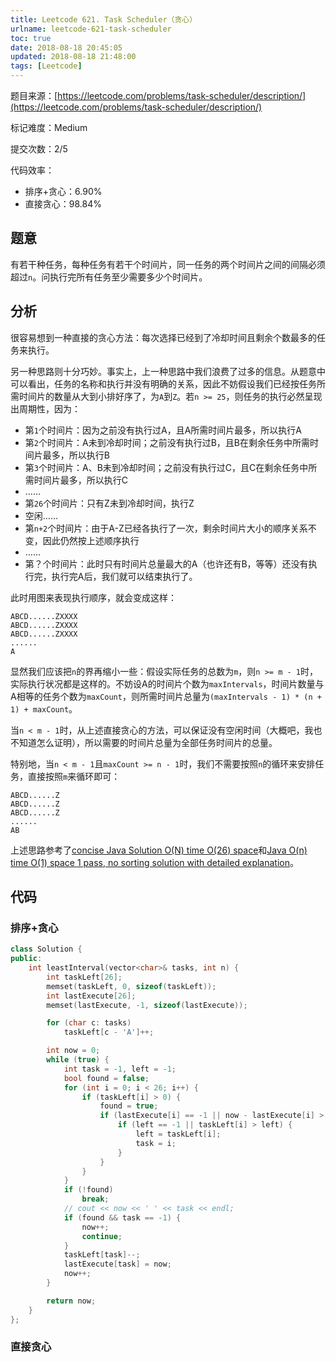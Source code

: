 ```yaml
---
title: Leetcode 621. Task Scheduler（贪心）
urlname: leetcode-621-task-scheduler
toc: true
date: 2018-08-18 20:45:05
updated: 2018-08-18 21:48:00
tags: [Leetcode]
---
```


题目来源：[https://leetcode.com/problems/task-scheduler/description/](https://leetcode.com/problems/task-scheduler/description/)

标记难度：Medium

提交次数：2/5

代码效率：

* 排序+贪心：6.90%
* 直接贪心：98.84%

## 题意

有若干种任务，每种任务有若干个时间片，同一任务的两个时间片之间的间隔必须超过`n`。问执行完所有任务至少需要多少个时间片。

## 分析

很容易想到一种直接的贪心方法：每次选择已经到了冷却时间且剩余个数最多的任务来执行。

另一种思路则十分巧妙。事实上，上一种思路中我们浪费了过多的信息。从题意中可以看出，任务的名称和执行并没有明确的关系，因此不妨假设我们已经按任务所需时间片的数量从大到小排好序了，为`A`到`Z`。若`n >= 25`，则任务的执行必然呈现出周期性，因为：

* 第`1`个时间片：因为之前没有执行过A，且A所需时间片最多，所以执行A
* 第`2`个时间片：A未到冷却时间；之前没有执行过B，且B在剩余任务中所需时间片最多，所以执行B
* 第`3`个时间片：A、B未到冷却时间；之前没有执行过C，且C在剩余任务中所需时间片最多，所以执行C
* ……
* 第`26`个时间片：只有Z未到冷却时间，执行Z
* 空闲……
* 第`n+2`个时间片：由于A-Z已经各执行了一次，剩余时间片大小的顺序关系不变，因此仍然按上述顺序执行
* ……
* 第？个时间片：此时只有时间片总量最大的A（也许还有B，等等）还没有执行完，执行完A后，我们就可以结束执行了。

此时用图来表现执行顺序，就会变成这样：

```
ABCD......ZXXXX
ABCD......ZXXXX
ABCD......ZXXXX
......
A
```

显然我们应该把`n`的界再缩小一些：假设实际任务的总数为`m`，则`n >= m - 1`时，实际执行状况都是这样的。不妨设A的时间片个数为`maxIntervals`，时间片数量与A相等的任务个数为`maxCount`，则所需时间片总量为`(maxIntervals - 1) * (n + 1) + maxCount`。

当`n < m - 1`时，从上述直接贪心的方法，可以保证没有空闲时间（大概吧，我也不知道怎么证明），所以需要的时间片总量为全部任务时间片的总量。

特别地，当`n < m - 1`且`maxCount >= n - 1`时，我们不需要按照`n`的循环来安排任务，直接按照`m`来循环即可：

```
ABCD......Z
ABCD......Z
ABCD......Z
......
AB
```

上述思路参考了[concise Java Solution O(N) time O(26) space](https://leetcode.com/problems/task-scheduler/discuss/104496/concise-Java-Solution-O%28N%29-time-O%2826%29-space)和[Java O(n) time O(1) space 1 pass, no sorting solution with detailed explanation](https://leetcode.com/problems/task-scheduler/discuss/104500/Java-O%28n%29-time-O%281%29-space-1-pass-no-sorting-solution-with-detailed-explanation)。

## 代码

### 排序+贪心

```cpp
class Solution {
public:
    int leastInterval(vector<char>& tasks, int n) {
        int taskLeft[26];
        memset(taskLeft, 0, sizeof(taskLeft));
        int lastExecute[26];
        memset(lastExecute, -1, sizeof(lastExecute));

        for (char c: tasks)
            taskLeft[c - 'A']++;

        int now = 0;
        while (true) {
            int task = -1, left = -1;
            bool found = false;
            for (int i = 0; i < 26; i++) {
                if (taskLeft[i] > 0) {
                    found = true;
                    if (lastExecute[i] == -1 || now - lastExecute[i] > n) {
                        if (left == -1 || taskLeft[i] > left) {
                            left = taskLeft[i];
                            task = i;
                        }
                    }
                }
            }
            if (!found)
                break;
            // cout << now << ' ' << task << endl;
            if (found && task == -1) {
                now++;
                continue;
            }
            taskLeft[task]--;
            lastExecute[task] = now;
            now++;
        }

        return now;
    }
};
```

### 直接贪心

```
```

